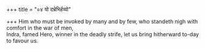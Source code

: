 +++
title = "०४ यो दभ्रेभिर्हव्यो"

+++
Him who must be invoked by many and by few, who standeth nigh with comfort in the war of men,  
     Indra, famed Hero, winner in the deadly strife, let us bring hitherward to-day to favour us.